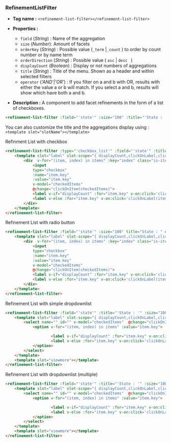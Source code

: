 ### RefinementListFilter
- **Tag name :** `<refinement-list-filter></refinement-list-filter>`
- **Properties :**
  - `field` (_String_) : Name of the aggregation
  - `size` (_Number_): Amount of facets
  - `orderKey` (_String_) : Possible value (`_term`  |`_count` ) to order by count number or by name term
  - `orderDirection` (_String_) : Possible value ( `asc` | `desc ` )
  - `displayCount` (_Boolean_) : Display or not numbers of aggregations
  - `title` (_String_) : Title of the menu. Shown as a header and within selected filters
  - `operator` (_'AND'|'OR'_) : If you filter on a and b with OR, results with either the value a or b will match. If you select a and b, results will show which have both a and b.
  
- **Description :**
A component to add facet refinements in the form of a list of checkboxes.
  
```html
<refinement-list-filter :field="'state'" :size="100" :title="'State : '" orderKey="_count" orderDirection="asc" operator="OR"></refinement-list-filter>
```

You can also customize the title and the aggregations display using : 
```<template slot="slotName"></template>```

Refinment List with checkbox
```html
<refinement-list-filter :type="'checkbox_list'" :field="'state'" :title="'State : '" :size="10"  orderKey="_count" orderDirection="desc" operator="OR">
    <template slot="label" slot-scope="{ displayCount,clickOnLabel,clickOnItem,items,checkedItems }"> 
        <div  v-for="(item, index) in items" :key="index" class="is-item is-refinement-list">
            <input
            type="checkbox"
            :name="item.key"
            :value="item.key"
            v-model="checkedItems"
            @change="clickOnItem(checkedItems)">
            <label v-if="displayCount" :for="item.key" v-on:click='clickOnLabel(item.key)'>{{ item.key }} ( {{ item.doc_count }} )</label>
            <label v-else :for="item.key" v-on:click='clickOnLabel(item.key)'>{{ item.key }}</label>
        </div>
    </template>
</refinement-list-filter>
```

Refinement List with radio button

````html
<refinement-list-filter :field="'state'" :size="100" title="State : " operator="AND" :displayCount="true" orderKey="_count" orderDirection="asc"  >
    <template slot="label" slot-scope="{ displayCount,clickOnLabel,clickOnItem,items,checkedItems }"> 
        <div  v-for="(item, index) in items" :key="index" class="is-item is-refinement-list">
            <input
            type="checkbox"
            :name="item.key"
            :value="item.key"
            v-model="checkedItems"
            @change="clickOnItem(checkedItems)">
            <label v-if="displayCount" :for="item.key" v-on:click='clickOnLabel(item.key)'>{{ item.key }} ( {{ item.doc_count }} )</label>
            <label v-else :for="item.key" v-on:click='clickOnLabel(item.key)'>{{ item.key }}</label>
        </div>
    </template>
</refinement-list-filter>
````

Refinement List with simple dropdownlist
```html
<refinement-list-filter :field="'state'" :title="'State : '" :size="100"  orderKey="_count" orderDirection="desc" operator="OR">
    <template slot="label" slot-scope="{ displayCount,clickOnLabel,clickOnItem,items,checkedItems }"> 
        <select name="" id="" v-model="checkedItems"  @change="clickOnItem(checkedItems)">
            <option v-for="(item, index) in items" :value="item.key">

                    <label v-if="displayCount" :for="item.key" v-on:click='clickOnLabel(item.key)'>{{ item.key }} ( {{ item.doc_count }} )</label>
                    <label v-else :for="item.key" v-on:click='clickOnLabel(item.key)'>{{ item.key }}</label>
            </option>
        </select>
    </template>
    <template slot="viewmore"></template>
</refinement-list-filter>
```

Refinement List with dropdownlist (multiple)
```html
<refinement-list-filter :field="'state'" :title="'State : '" :size="100"  orderKey="_count" orderDirection="desc" operator="OR">
    <template slot="label" slot-scope="{ displayCount,clickOnLabel,clickOnItem,items,checkedItems }"> 
        <select name="" id="" v-model="checkedItems"  @change="clickOnItem(checkedItems)">
            <option v-for="(item, index) in items" :value="item.key">

                    <label v-if="displayCount" :for="item.key" v-on:click='clickOnLabel(item.key)'>{{ item.key }} ( {{ item.doc_count }} )</label>
                    <label v-else :for="item.key" v-on:click='clickOnLabel(item.key)'>{{ item.key }}</label>
            </option>
        </select>
    </template>
    <template slot="viewmore"></template>
</refinement-list-filter>
```
